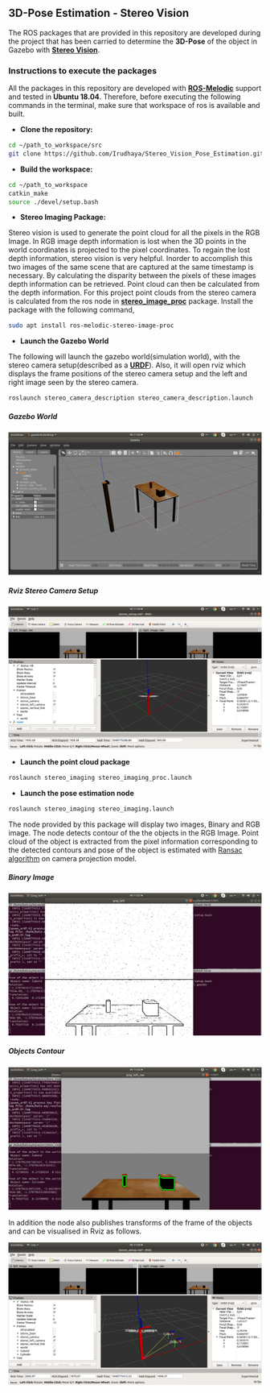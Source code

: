 ## 3D-Pose Estimation - Stereo Vision

The ROS packages that are provided in this repository are developed during the project that has been carried to determine the **3D-Pose** of the object in Gazebo with [**Stereo Vision**](https://docs.opencv.org/4.x/dd/d53/tutorial_py_depthmap.html).

### Instructions to execute the packages

All the packages in this repository are developed with [**ROS-Melodic**](http://wiki.ros.org/melodic) support and tested in **Ubuntu 18.04**. Therefore, before executing the following commands in the terminal, make sure that workspace of ros is available and built.

* **Clone the repository:**
```sh
cd ~/path_to_workspace/src
git clone https://github.com/Irudhaya/Stereo_Vision_Pose_Estimation.git
```
* **Build the workspace:**
```sh
cd ~/path_to_workspace
catkin_make
source ./devel/setup.bash
```
* **Stereo Imaging Package:**

Stereo vision is used to generate the point cloud for all the pixels in the RGB Image. In RGB image depth information is lost when the 3D points in the world coordinates is projected to the pixel coordinates. To regain the lost depth information, stereo vision is very helpful. Inorder to accomplish this two images of the same scene that are captured at the same timestamp is necessary. By calculating the disparity between the pixels of these images depth information can be retrieved. Point cloud can then be calculated from the depth information. For this project point clouds from the stereo camera is calculated from the ros node in [**stereo_image_proc**](http://wiki.ros.org/stereo_image_proc) package. Install the package with the following command,
```sh
sudo apt install ros-melodic-stereo-image-proc
```
* **Launch the Gazebo World**

The following will launch the gazebo world(simulation world), with the stereo camera setup(described as a [**URDF**](http://gazebosim.org/tutorials/?tut=ros_urdf)). Also, it will open rviz which displays the frame positions of the stereo camera setup and the left and right image seen by the stereo camera. 
```sh
roslaunch stereo_camera_description stereo_camera_description.launch
```
##### Gazebo World
![gazebo_world](./docs/gazebo_world.png)

##### Rviz Stereo Camera Setup
![rviz_cam_setup](./docs/rviz_cam_setup.png)

* **Launch the point cloud package**
```sh
roslaunch stereo_imaging stereo_imaging_proc.launch
```
* **Launch the pose estimation node**
```sh
roslaunch stereo_imaging stereo_imaging.launch
```
The node provided by this package will display two images, Binary and RGB image. The node detects contour of the the objects in the RGB Image. Point cloud of the object is extracted from the pixel information corresponding to the detected contours and pose of the object is estimated with [Ransac algorithm](https://docs.opencv.org/4.x/d7/d53/tutorial_py_pose.html) on camera projection model.

##### Binary Image
![binary_image](./docs/binary_image.png)

##### Objects Contour
![objects_detected](./docs/objects_detected_rgb.png)

In addition the node also publishes transforms of the frame of the objects and can be visualised in Rviz as follows.

![rviz_detected_objects](./docs/rviz_detected_objects.png)


